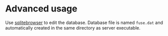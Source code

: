 Advanced usage
===

Use [sqlitebrowser](https://sqlitebrowser.org/dl/) to edit the database. Database file is named `fuse.dat` and 
automatically created in the same directory as server executable.